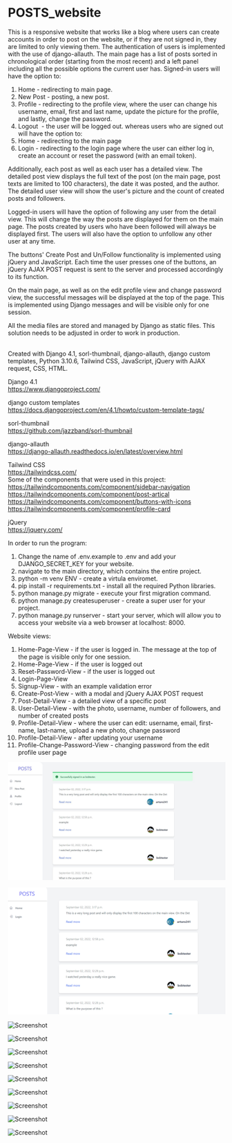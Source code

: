 # POSTS_website

This is a responsive website that works like a blog where users can create accounts in order to post on the website, or if they are not signed in, they are limited to only viewing them. The authentication of users is implemented with the use of django-allauth.
The main page has a list of posts sorted in chronological order (starting from the most recent) and a left panel including all the possible options the current user has.
Signed-in users will have the option to:
1. Home - redirecting to main page.
2. New Post - posting, a new post.
3. Profile - redirecting to the profile view, where the user can change his username, email, first and last name, update the picture for the profile, and lastly, change the password.
4. Logout  - the user will be logged out.
whereas users who are signed out will have the option to: 
1. Home - redirecting to the main page
2. Login - redirecting to the login page where the user can either log in, create an account or reset the password (with an email token).


Additionally, each post as well as each user has a detailed view. The detailed post view displays the full text of the post (on the main page, post texts are limited to 100 characters), the date it was posted, and the author. The detailed user view will show the user's picture and the count of created posts and followers.


Logged-in users will have the option of following any user from the detail view. This will change the way the posts are displayed for them on the main page. The posts created by users who have been followed will always be displayed first. The users will also have the option to unfollow any other user at any time.


The buttons' Create Post and Un/Follow functionality is implemented using jQuery and JavaScript. Each time the user presses one of the buttons, an jQuery AJAX POST request is sent to the server and processed accordingly to its function.


On the main page, as well as on the edit profile view and change password view, the successful messages will be displayed at the top of the page. This is implemented using Django messages and will be visible only for one session.


All the media files are stored and managed by Django as static files. This solution needs to be adjusted in order to work in production.



</br>
Created with Django 4.1, sorl-thumbnail, django-allauth, django custom templates, Python 3.10.6, Tailwind CSS, JavaScript, jQuery with AJAX request, CSS, HTML. 
</br>

Django 4.1 </br>
https://www.djangoproject.com/ </br>

django custom templates</br>
https://docs.djangoproject.com/en/4.1/howto/custom-template-tags/</br>

sorl-thumbnail </br>
https://github.com/jazzband/sorl-thumbnail </br>

django-allauth </br>
https://django-allauth.readthedocs.io/en/latest/overview.html </br>

Tailwind CSS </br>
https://tailwindcss.com/ </br>
Some of the components that were used in this project: </br>
https://tailwindcomponents.com/component/sidebar-navigation </br>
https://tailwindcomponents.com/component/post-artical </br>
https://tailwindcomponents.com/component/buttons-with-icons </br>
https://tailwindcomponents.com/component/profile-card </br>

jQuery </br>
https://jquery.com/ </br>



In order to run the program: <br>
1. Change the name of .env.example to .env and add your DJANGO_SECRET_KEY for your website. </br>
2. navigate to the main directory, which contains the entire project. </br>
3. python -m venv ENV - create a virtula enviromet. </br>
4. pip install -r requirements.txt - install all the required Python libraries. </br>
5. python manage.py migrate - execute your first migration command. </br>
6. python manage.py createsuperuser - create a super user for your project. </br>
7. python manage.py runserver - start your server, which will allow you to access your website via a web browser at localhost: 8000. </br>



Website views:</br>
1. Home-Page-View - if the user is logged in. The message at the top of the page is visible only for one session. </br>
2. Home-Page-View - if the user is logged out  </br>
3. Reset-Password-View - if the user is logged out  </br>
4. Login-Page-View </br>
5. Signup-View - with an example validation error </br>
6. Create-Post-View - with a modal and jQuery AJAX POST request </br>
7. Post-Detail-View - a detailed view of a specific post </br>
8. User-Detail-View - with the photo, username, number of followers, and number of created posts </br>
9. Profile-Detail-View - where the user can edit: username, email, first-name, last-name, upload a new photo, change password </br>
10. Profile-Detail-View - after updating your username </br>
11. Profile-Change-Password-View - changing password from the edit profile user page </br>

![Screenshot](docs/img/01-main_page_loged_in.png)

![Screenshot](docs/img/02-main_page_loged_out.png)

![Screenshot](03-reset_password_page.png)

![Screenshot](04-sign_in_page.png)

![Screenshot](05-sign_up_with_validation_error.png)

![Screenshot](06-modal_create_post_with_jQuery_AJAX.png)

![Screenshot](07-post_detail_view.png)

![Screenshot](08-user_detail_view.png)

![Screenshot](09-profile_detail_view.png)

![Screenshot](10-profile_detail_view_updated_username.png)

![Screenshot](11-profile_detail_view_change_password.png)